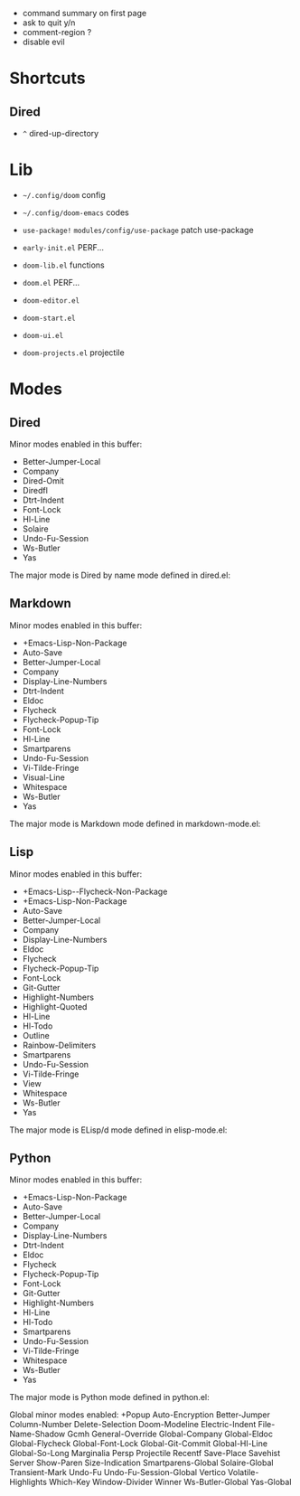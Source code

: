 - command summary on first page
- ask to quit y/n
- comment-region ?
- disable evil

# Shortcuts

## Dired

- `^` dired-up-directory

# Lib

- `~/.config/doom` config
- `~/.config/doom-emacs` codes

- `use-package!` `modules/config/use-package` patch use-package

- `early-init.el` PERF...
- `doom-lib.el` functions
- `doom.el` PERF...
- `doom-editor.el`
- `doom-start.el`
- `doom-ui.el`
- `doom-projects.el` projectile

# Modes

## Dired

Minor modes enabled in this buffer:
- Better-Jumper-Local
- Company
- Dired-Omit
- Diredfl
- Dtrt-Indent
- Font-Lock
- Hl-Line
- Solaire
- Undo-Fu-Session
- Ws-Butler
- Yas

The major mode is Dired by name mode defined in dired.el:

## Markdown

Minor modes enabled in this buffer:
- +Emacs-Lisp-Non-Package
- Auto-Save
- Better-Jumper-Local
- Company
- Display-Line-Numbers
- Dtrt-Indent
- Eldoc
- Flycheck
- Flycheck-Popup-Tip
- Font-Lock
- Hl-Line
- Smartparens
- Undo-Fu-Session
- Vi-Tilde-Fringe
- Visual-Line
- Whitespace
- Ws-Butler
- Yas

The major mode is Markdown mode defined in markdown-mode.el:

## Lisp

Minor modes enabled in this buffer:
- +Emacs-Lisp--Flycheck-Non-Package
- +Emacs-Lisp-Non-Package
- Auto-Save
- Better-Jumper-Local
- Company
- Display-Line-Numbers
- Eldoc
- Flycheck
- Flycheck-Popup-Tip
- Font-Lock
- Git-Gutter
- Highlight-Numbers
- Highlight-Quoted
- Hl-Line
- Hl-Todo
- Outline
- Rainbow-Delimiters
- Smartparens
- Undo-Fu-Session
- Vi-Tilde-Fringe
- View
- Whitespace
- Ws-Butler
- Yas

The major mode is ELisp/d mode defined in elisp-mode.el:

## Python

Minor modes enabled in this buffer:
- +Emacs-Lisp-Non-Package
- Auto-Save
- Better-Jumper-Local
- Company
- Display-Line-Numbers
- Dtrt-Indent
- Eldoc
- Flycheck
- Flycheck-Popup-Tip
- Font-Lock
- Git-Gutter
- Highlight-Numbers
- Hl-Line
- Hl-Todo
- Smartparens
- Undo-Fu-Session
- Vi-Tilde-Fringe
- Whitespace
- Ws-Butler
- Yas

The major mode is Python mode defined in python.el:

Global minor modes enabled:
+Popup
Auto-Encryption
Better-Jumper
Column-Number
Delete-Selection
Doom-Modeline
Electric-Indent
File-Name-Shadow
Gcmh
General-Override
Global-Company
Global-Eldoc
Global-Flycheck
Global-Font-Lock
Global-Git-Commit
Global-Hl-Line
Global-So-Long
Marginalia
Persp
Projectile
Recentf
Save-Place
Savehist
Server
Show-Paren
Size-Indication
Smartparens-Global
Solaire-Global
Transient-Mark
Undo-Fu
Undo-Fu-Session-Global
Vertico
Volatile-Highlights
Which-Key
Window-Divider
Winner
Ws-Butler-Global
Yas-Global
